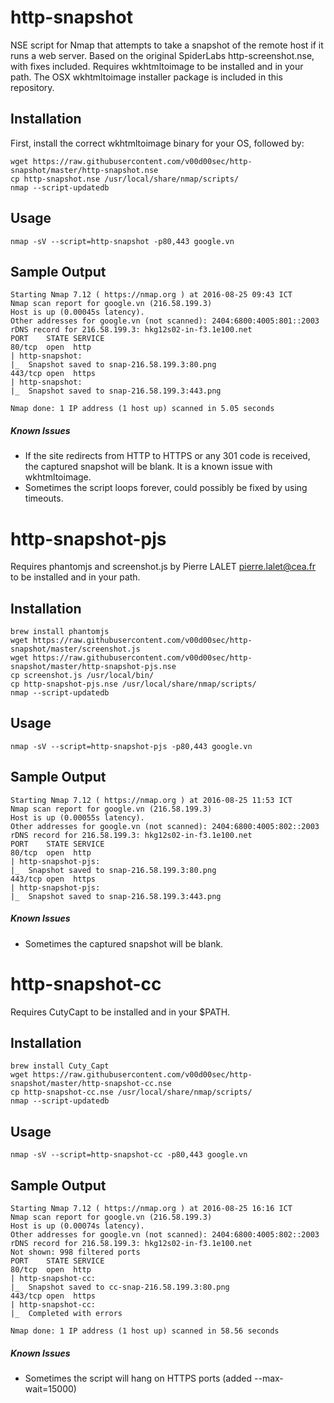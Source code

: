 # http-snapshot
NSE script for Nmap that attempts to take a snapshot of the remote host if it runs a web server.  Based on the original SpiderLabs http-screenshot.nse, with fixes included. Requires wkhtmltoimage to be installed and in your path. The OSX wkhtmltoimage installer package is included in this repository.
## Installation
First, install the correct wkhtmltoimage binary for your OS, followed by:
```
wget https://raw.githubusercontent.com/v00d00sec/http-snapshot/master/http-snapshot.nse
cp http-snapshot.nse /usr/local/share/nmap/scripts/
nmap --script-updatedb
```
## Usage
```
nmap -sV --script=http-snapshot -p80,443 google.vn
```
## Sample Output
```
Starting Nmap 7.12 ( https://nmap.org ) at 2016-08-25 09:43 ICT
Nmap scan report for google.vn (216.58.199.3)
Host is up (0.00045s latency).
Other addresses for google.vn (not scanned): 2404:6800:4005:801::2003
rDNS record for 216.58.199.3: hkg12s02-in-f3.1e100.net
PORT    STATE SERVICE
80/tcp  open  http
| http-snapshot:
|_  Snapshot saved to snap-216.58.199.3:80.png
443/tcp open  https
| http-snapshot:
|_  Snapshot saved to snap-216.58.199.3:443.png

Nmap done: 1 IP address (1 host up) scanned in 5.05 seconds
```
##### Known Issues
- If the site redirects from HTTP to HTTPS or any 301 code is received, the captured snapshot will be blank. It is a known issue with wkhtmltoimage. 
- Sometimes the script loops forever, could possibly be fixed by using timeouts.

# http-snapshot-pjs
Requires phantomjs and screenshot.js by Pierre LALET <pierre.lalet@cea.fr> to be installed and in your path.
## Installation
```
brew install phantomjs
wget https://raw.githubusercontent.com/v00d00sec/http-snapshot/master/screenshot.js
wget https://raw.githubusercontent.com/v00d00sec/http-snapshot/master/http-snapshot-pjs.nse
cp screenshot.js /usr/local/bin/
cp http-snapshot-pjs.nse /usr/local/share/nmap/scripts/
nmap --script-updatedb
```
## Usage
```
nmap -sV --script=http-snapshot-pjs -p80,443 google.vn
```
## Sample Output
```
Starting Nmap 7.12 ( https://nmap.org ) at 2016-08-25 11:53 ICT
Nmap scan report for google.vn (216.58.199.3)
Host is up (0.00055s latency).
Other addresses for google.vn (not scanned): 2404:6800:4005:802::2003
rDNS record for 216.58.199.3: hkg12s02-in-f3.1e100.net
PORT    STATE SERVICE
80/tcp  open  http
| http-snapshot-pjs:
|_  Snapshot saved to snap-216.58.199.3:80.png
443/tcp open  https
| http-snapshot-pjs:
|_  Snapshot saved to snap-216.58.199.3:443.png
```
##### Known Issues
- Sometimes the captured snapshot will be blank.

# http-snapshot-cc
Requires CutyCapt to be installed and in your $PATH.
## Installation
```
brew install Cuty_Capt
wget https://raw.githubusercontent.com/v00d00sec/http-snapshot/master/http-snapshot-cc.nse
cp http-snapshot-cc.nse /usr/local/share/nmap/scripts/
nmap --script-updatedb
```
## Usage
```
nmap -sV --script=http-snapshot-cc -p80,443 google.vn
```
## Sample Output
```
Starting Nmap 7.12 ( https://nmap.org ) at 2016-08-25 16:16 ICT
Nmap scan report for google.vn (216.58.199.3)
Host is up (0.00074s latency).
Other addresses for google.vn (not scanned): 2404:6800:4005:802::2003
rDNS record for 216.58.199.3: hkg12s02-in-f3.1e100.net
Not shown: 998 filtered ports
PORT    STATE SERVICE
80/tcp  open  http
| http-snapshot-cc:
|_  Snapshot saved to cc-snap-216.58.199.3:80.png
443/tcp open  https
| http-snapshot-cc:
|_  Completed with errors

Nmap done: 1 IP address (1 host up) scanned in 58.56 seconds
```
##### Known Issues
- Sometimes the script will hang on HTTPS ports (added --max-wait=15000)

